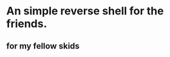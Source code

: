 <h1> An simple reverse shell for the friends. </h1>
<h2>           for my fellow skids         </h2>
